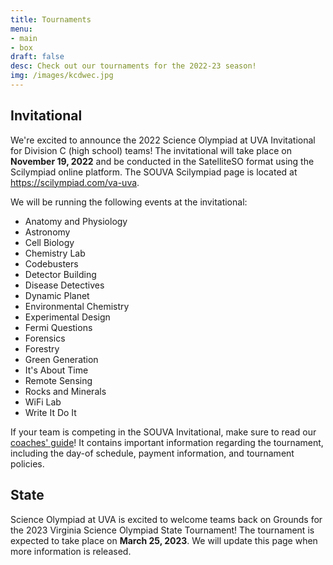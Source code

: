 ```yaml
---
title: Tournaments
menu:
- main
- box
draft: false
desc: Check out our tournaments for the 2022-23 season!
img: /images/kcdwec.jpg
---
```


## Invitational

We're excited to announce the 2022 Science Olympiad at UVA Invitational for Division C (high school) teams!
The invitational will take place on **November 19, 2022** and be conducted in the SatelliteSO format using the Scilympiad online platform.
The SOUVA Scilympiad page is located at <https://scilympiad.com/va-uva>.

We will be running the following events at the invitational:

* Anatomy and Physiology
* Astronomy
* Cell Biology
* Chemistry Lab
* Codebusters
* Detector Building
* Disease Detectives
* Dynamic Planet
* Environmental Chemistry
* Experimental Design
* Fermi Questions
* Forensics
* Forestry
* Green Generation
* It's About Time
* Remote Sensing
* Rocks and Minerals
* WiFi Lab
* Write It Do It

If your team is competing in the SOUVA Invitational, make sure to read our [coaches' guide](https://docs.google.com/document/d/127Y6WwoEM8Sai30HJeXq8U77AWxCL6vIk5XTC6XXNOk/view)! It contains important information regarding the tournament, including the day-of schedule, payment information, and tournament policies.

## State

Science Olympiad at UVA is excited to welcome teams back on Grounds for the 2023 Virginia Science Olympiad State Tournament!
The tournament is expected to take place on **March 25, 2023**. We will update this page when more
information is released.
